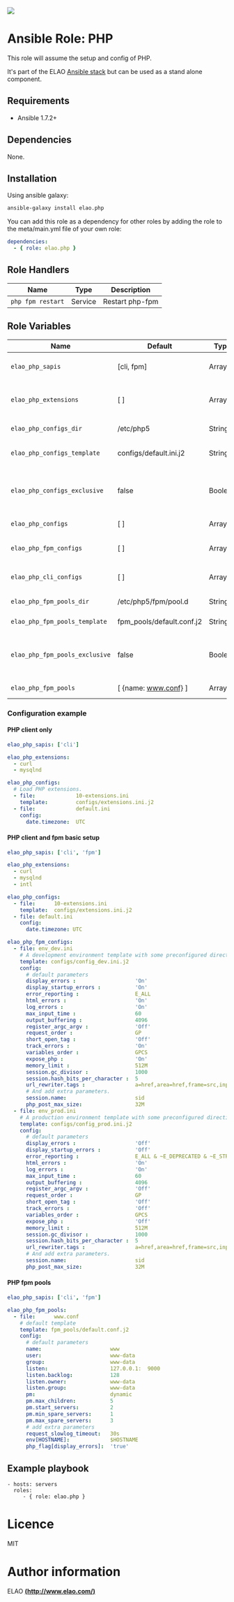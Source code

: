 <img src="http://www.elao.com/images/corpo/logo_red_small.png"/>

# Ansible Role: PHP

This role will assume the setup and config of PHP.

It's part of the ELAO [Ansible stack](http://ansible.elao.com) but can be used as a stand alone component.

## Requirements

- Ansible 1.7.2+

## Dependencies

None.

## Installation

Using ansible galaxy:

```bash
ansible-galaxy install elao.php
```
You can add this role as a dependency for other roles by adding the role to the meta/main.yml file of your own role:

```yaml
dependencies:
  - { role: elao.php }
```

## Role Handlers

| Name              | Type    | Description     |
| ----------------- | ------- | --------------- |
| `php fpm restart` | Service | Restart php-fpm |

## Role Variables

| Name                           | Default                   | Type    | Description                                            |
| ------------------------------ | --------------------      | ------  | ------------------------------------------------------ |
| `elao_php_sapis`               | [cli, fpm]                | Array   | A list of the PHP SAPIs to install.                    |
| `elao_php_extensions`          | [ ]                       | Array   | A list of the php extensions to install.               |
| `elao_php_configs_dir`         | /etc/php5                 | String  | Configs directory path.                                |
| `elao_php_configs_template`    | configs/default.ini.j2    | String  | Default configuration template.                        |
| `elao_php_configs_exclusive`   | false                     | Boolean | Whether to remove all other non-specified config files |
| `elao_php_configs`             | [ ]                       | Array   | Shared configurations.                                 |
| `elao_php_fpm_configs`         | [ ]                       | Array   | PHP fpm additional configurations.                     |
| `elao_php_cli_configs`         | [ ]                       | Array   | PHP cli additional configurations.                     |
| `elao_php_fpm_pools_dir`       | /etc/php5/fpm/pool.d      | String  | PHP fpm pools directory path.                          |
| `elao_php_fpm_pools_template`  | fpm_pools/default.conf.j2 | String  | Default pool template.                                 |
| `elao_php_fpm_pools_exclusive` | false                     | Boolean | Whether to remove all other non-specified pool files   |
| `elao_php_fpm_pools`           | [ {name: www.conf} ]      | Array   | PHP fpm pools configurations.                          |

### Configuration example

#### PHP client only

```yaml
elao_php_sapis: ['cli']

elao_php_extensions:
  - curl
  - mysqlnd

elao_php_configs:
  # Load PHP extensions.
  - file:             10-extensions.ini
    template:         configs/extensions.ini.j2
  - file:             default.ini
    config:
      date.timezone:  UTC
```

#### PHP client and fpm basic setup

```yaml
elao_php_sapis: ['cli', 'fpm']

elao_php_extensions:
  - curl
  - mysqlnd
  - intl

elao_php_configs:
  - file:      10-extensions.ini
    template:  configs/extensions.ini.j2
  - file: default.ini
    config:
      date.timezone: UTC

elao_php_fpm_configs:
  - file: env_dev.ini
    # A development environment template with some preconfigured directives.
    template: configs/config_dev.ini.j2
    config:
      # default parameters
      display_errors :                   'On'
      display_startup_errors :           'On'
      error_reporting :                  E_ALL
      html_errors :                      'On'
      log_errors :                       'On'
      max_input_time :                   60
      output_buffering :                 4096
      register_argc_argv :               'Off'
      request_order :                    GP
      short_open_tag :                   'Off'
      track_errors :                     'On'
      variables_order :                  GPCS
      expose_php :                       'On'
      memory_limit :                     512M
      session.gc_divisor :               1000
      session.hash_bits_per_character :  5
      url_rewriter.tags :                a=href,area=href,frame=src,input=src,form=fakeentry
      # And add extra parameters.
      session.name:                      sid
      php_post_max_size:                 32M
  - file: env_prod.ini
    # A production environment template with some preconfigured directives.
    template: configs/config_prod.ini.j2
    config:
      # default parameters
      display_errors :                   'Off'
      display_startup_errors :           'Off'
      error_reporting :                  E_ALL & ~E_DEPRECATED & ~E_STRICT
      html_errors :                      'On'
      log_errors :                       'On'
      max_input_time :                   60
      output_buffering :                 4096
      register_argc_argv :               'Off'
      request_order :                    GP
      short_open_tag :                   'Off'
      track_errors :                     'Off'
      variables_order :                  GPCS
      expose_php :                       'Off'
      memory_limit :                     512M
      session.gc_divisor :               1000
      session.hash_bits_per_character :  5
      url_rewriter.tags :                a=href,area=href,frame=src,input=src,form=fakeentry
      # And add extra parameters.
      session.name:                      sid
      php_post_max_size:                 32M
```

#### PHP fpm pools

```yaml
elao_php_sapis: ['cli', 'fpm']

elao_php_fpm_pools:
  - file:      www.conf
    # default template
    template: fpm_pools/default.conf.j2
    config:
      # default parameters
      name:                      www
      user:                      www-data
      group:                     www-data
      listen:                    127.0.0.1:  9000
      listen.backlog:            128
      listen.owner:              www-data
      listen.group:              www-data
      pm:                        dynamic
      pm.max_children:           5
      pm.start_servers:          2
      pm.min_spare_servers:      1
      pm.max_spare_servers:      3
      # add extra parameters
      request_slowlog_timeout:   30s
      env[HOSTNAME]:             $HOSTNAME
      php_flag[display_errors]:  'true'
```

## Example playbook

    - hosts: servers
      roles:
         - { role: elao.php }

# Licence

MIT

# Author information

ELAO [**(http://www.elao.com/)**](http://www.elao.com)
